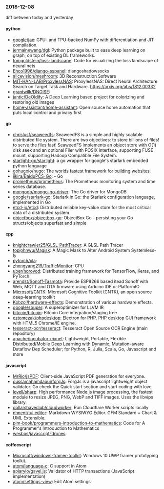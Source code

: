 ### 2018-12-08
diff between today and yesterday

#### python
* [google/jax](https://github.com/google/jax): GPU- and TPU-backed NumPy with differentiation and JIT compilation.
* [jermainewang/dgl](https://github.com/jermainewang/dgl): Python package built to ease deep learning on graph, on top of existing DL frameworks.
* [tomgoldstein/loss-landscape](https://github.com/tomgoldstein/loss-landscape): Code for visualizing the loss landscape of neural nets
* [Ehco1996/django-sspanel](https://github.com/Ehco1996/django-sspanel): diangoshadowsocks
* [alicevision/meshroom](https://github.com/alicevision/meshroom): 3D Reconstruction Software
* [MIT-HAN-LAB/ProxylessNAS](https://github.com/MIT-HAN-LAB/ProxylessNAS): ProxylessNAS: Direct Neural Architecture Search on Target Task and Hardware. https://arxiv.org/abs/1812.00332
* [grantwilk/DNOISE](https://github.com/grantwilk/DNOISE): 
* [jantic/DeOldify](https://github.com/jantic/DeOldify): A Deep Learning based project for colorizing and restoring old images
* [home-assistant/home-assistant](https://github.com/home-assistant/home-assistant):  Open source home automation that puts local control and privacy first

#### go
* [chrislusf/seaweedfs](https://github.com/chrislusf/seaweedfs): SeaweedFS is a simple and highly scalable distributed file system. There are two objectives: to store billions of files! to serve the files fast! SeaweedFS implements an object store with O(1) disk seek and an optional Filer with POSIX interface, supporting FUSE mount, supporting Hadoop Compatible File System.
* [starlight-go/starlight](https://github.com/starlight-go/starlight): a go wrapper for google's starlark embedded python language
* [gohugoio/hugo](https://github.com/gohugoio/hugo): The worlds fastest framework for building websites.
* [iikira/BaiduPCS-Go](https://github.com/iikira/BaiduPCS-Go):  - Go
* [prometheus/prometheus](https://github.com/prometheus/prometheus): The Prometheus monitoring system and time series database.
* [mongodb/mongo-go-driver](https://github.com/mongodb/mongo-go-driver): The Go driver for MongoDB
* [google/starlark-go](https://github.com/google/starlark-go): Starlark in Go: the Starlark configuration language, implemented in Go
* [etcd-io/etcd](https://github.com/etcd-io/etcd): Distributed reliable key-value store for the most critical data of a distributed system
* [objectbox/objectbox-go](https://github.com/objectbox/objectbox-go): ObjectBox Go - persisting your Go structs/objects superfast and simple

#### cpp
* [knightcrawler25/GLSL-PathTracer](https://github.com/knightcrawler25/GLSL-PathTracer): A GLSL Path Tracer
* [topjohnwu/Magisk](https://github.com/topjohnwu/Magisk): A Magic Mask to Alter Android System Systemless-ly
* [pytorch/xla](https://github.com/pytorch/xla): 
* [zhongyang219/TrafficMonitor](https://github.com/zhongyang219/TrafficMonitor): CPU
* [uber/horovod](https://github.com/uber/horovod): Distributed training framework for TensorFlow, Keras, and PyTorch.
* [arendst/Sonoff-Tasmota](https://github.com/arendst/Sonoff-Tasmota): Provide ESP8266 based itead Sonoff with Web, MQTT and OTA firmware using Arduino IDE or PlatformIO
* [Microsoft/CNTK](https://github.com/Microsoft/CNTK): Microsoft Cognitive Toolkit (CNTK), an open source deep-learning toolkit
* [Kobzol/hardware-effects](https://github.com/Kobzol/hardware-effects): Demonstration of various hardware effects.
* [google/souper](https://github.com/google/souper): A superoptimizer for LLVM IR
* [bitcoin/bitcoin](https://github.com/bitcoin/bitcoin): Bitcoin Core integration/staging tree
* [cztomczak/phpdesktop](https://github.com/cztomczak/phpdesktop): Electron for PHP. PHP desktop GUI framework with HTML5 Chrome/IE engine.
* [tesseract-ocr/tesseract](https://github.com/tesseract-ocr/tesseract): Tesseract Open Source OCR Engine (main repository)
* [apache/incubator-mxnet](https://github.com/apache/incubator-mxnet): Lightweight, Portable, Flexible Distributed/Mobile Deep Learning with Dynamic, Mutation-aware Dataflow Dep Scheduler; for Python, R, Julia, Scala, Go, Javascript and more

#### javascript
* [MrRio/jsPDF](https://github.com/MrRio/jsPDF): Client-side JavaScript PDF generation for everyone.
* [oussamahamdaoui/forgJs](https://github.com/oussamahamdaoui/forgJs): ForgJs is a javascript lightweight object validator. Go check the Quick start section and start coding with love
* [lovell/sharp](https://github.com/lovell/sharp): High performance Node.js image processing, the fastest module to resize JPEG, PNG, WebP and TIFF images. Uses the libvips library.
* [dollarshaveclub/cloudworker](https://github.com/dollarshaveclub/cloudworker): Run Cloudflare Worker scripts locally
* [nhnent/tui.editor](https://github.com/nhnent/tui.editor):  Markdown WYSIWYG Editor. GFM Standard + Chart & UML Extensible.
* [pim-book/programmers-introduction-to-mathematics](https://github.com/pim-book/programmers-introduction-to-mathematics): Code for A Programmer's Introduction to Mathematics
* [wesbos/javascript-drones](https://github.com/wesbos/javascript-drones): 

#### coffeescript
* [Microsoft/windows-framer-toolkit](https://github.com/Microsoft/windows-framer-toolkit): Windows 10 UWP framer prototyping toolkit.
* [atom/language-c](https://github.com/atom/language-c): C support in Atom
* [apiaryio/gavel.js](https://github.com/apiaryio/gavel.js): Validator of HTTP transactions (JavaScript implementation)
* [atom/settings-view](https://github.com/atom/settings-view):  Edit Atom settings

